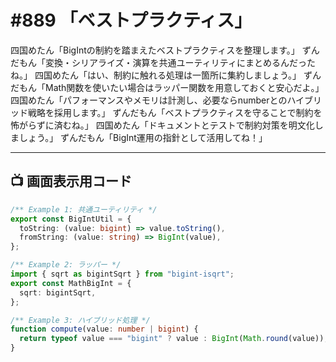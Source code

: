 # #889 「ベストプラクティス」

四国めたん「BigIntの制約を踏まえたベストプラクティスを整理します。」
ずんだもん「変換・シリアライズ・演算を共通ユーティリティにまとめるんだったね。」
四国めたん「はい、制約に触れる処理は一箇所に集約しましょう。」
ずんだもん「Math関数を使いたい場合はラッパー関数を用意しておくと安心だよ。」
四国めたん「パフォーマンスやメモリは計測し、必要ならnumberとのハイブリッド戦略を採用します。」
ずんだもん「ベストプラクティスを守ることで制約を怖がらずに済むね。」
四国めたん「ドキュメントとテストで制約対策を明文化しましょう。」
ずんだもん「BigInt運用の指針として活用してね！」

---

## 📺 画面表示用コード

```typescript
/** Example 1: 共通ユーティリティ */
export const BigIntUtil = {
  toString: (value: bigint) => value.toString(),
  fromString: (value: string) => BigInt(value),
};

/** Example 2: ラッパー */
import { sqrt as bigintSqrt } from "bigint-isqrt";
export const MathBigInt = {
  sqrt: bigintSqrt,
};

/** Example 3: ハイブリッド処理 */
function compute(value: number | bigint) {
  return typeof value === "bigint" ? value : BigInt(Math.round(value));
}
```
